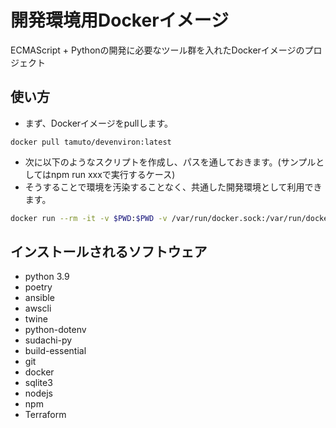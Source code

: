 # 開発環境用Dockerイメージ

ECMAScript + Pythonの開発に必要なツール群を入れたDockerイメージのプロジェクト

## 使い方

* まず、Dockerイメージをpullします。

```shell
docker pull tamuto/devenviron:latest
```

* 次に以下のようなスクリプトを作成し、パスを通しておきます。(サンプルとしてはnpm run xxxで実行するケース)
* そうすることで環境を汚染することなく、共通した開発環境として利用できます。

```bash
docker run --rm -it -v $PWD:$PWD -v /var/run/docker.sock:/var/run/docker.sock -w $PWD tamuto/devenviron -c "npm run ${@:2}
```

## インストールされるソフトウェア

* python 3.9
* poetry
* ansible
* awscli
* twine
* python-dotenv
* sudachi-py
* build-essential
* git
* docker
* sqlite3
* nodejs
* npm
* Terraform

